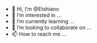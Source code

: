 - 👋 Hi, I’m @Etshiano
- 👀 I’m interested in ...
- 🌱 I’m currently learning ...
- 💞️ I’m looking to collaborate on ...
- 📫 How to reach me ...

<!---
Etshiano/Etshiano is a ✨ special ✨ repository because its `README.md` (this file) appears on your GitHub profile.
You can click the Preview link to take a look at your changes.
--->
